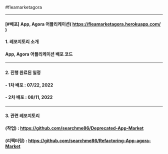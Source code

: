 #fleamarketagora


---

#### [#배포] App, Agora 어플리케이션( https://fleamarketagora.herokuapp.com/ )

#### 1. 레포지토리 소개
#### App, Agora 어플리케이션 배포 코드
---

#### 2. 진행 완료된 일정
#### - 1차 배포 : 07/22, 2022
#### - 2차 배포 : 08/11, 2022
---

#### 3. 관련 레포지토리
#### (작업) : https://github.com/searchme86/Deprecated-App-Market
#### (리팩터링) : https://github.com/searchme86/Refactoring-App-agora-Market

